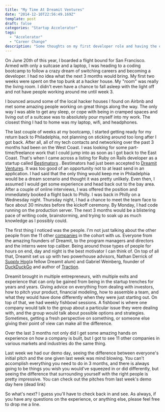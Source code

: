 ```yaml
---
title: "My Time At Dreamit Ventures"
date: "2014-12-10T22:56:49.169Z"
template: post
draft: false
categories: "Startup Accelerator"
tags:
  - "Accelerator"
  - "Career Change"
description: "Some thoughts on my first developer role and having the opportunity to go through a start up acclerator right after completing my bootcamp"
---
```

On June 20th of this year, I boarded a flight bound for San Francisco.  Armed with only a suitcase and a laptop, I was heading to a coding bootcamp to follow a crazy dream of switching careers and becoming a developer.  I had no idea what the next 3 months would bring.  My first two weeks were spent on the top bunk at a hacker house.  My "room" was really the living room.  I didn't even have a chance to fall asleep with the light off and not have people working around me until week 3.

I bounced around some of the local hacker houses I found on Airbnb and met some amazing people working on great things along the way.  The only way I was able to get any sleep, or cope with being in cramped spaces and living out of a suitcase was to absolutely pour myself into my work.  The closest thing I had to home was my laptop, wifi, and headphones.  

The last couple of weeks at my bootcamp, I started getting ready for my return back to Philadelphia, not planning on sticking around too long after I got back.  After all, all of my tech contacts and networking over the past 3 months had been on the West Coast.  I was looking for some part-time/freelance work that I could jump into as soon as I got back to the East Coast.  That's when I came across a listing for Ruby on Rails developer as a startup called [Bestimators](http://bestimators.com) .  Bestimators had just been accepted to [Dreamit Ventures](http://www.dreamitventures.com/).  It was too good of an opportunity not to at least send in an application.  I had said that the only thing would keep me in Philadelphia would be a dream scenario and thought it was pretty unlikely. Even then, I assumed I would get some experience and head back out to the bay area.  After a couple of online interviews, I was offered the position and immediately booked a flight back to Philly.  I was back in Philly on a Wednesday night. Thursday night, I had a chance to meet the team face to face about 30 minutes before the kickoff ceremony.  By Monday, I had code running on the production server.  The next 3 months would be a blistering pace of writing code, brainstorming, and trying to soak up as much knowledge as I possibly could.   

The first thing I noticed was the people.  I'm not just talking about the other people from the 11 other [companies](http://www.dreamitventures.com/dreamit_classes/philly-14/) in the cohort with us. Everyone from the amazing founders of Dreamit, to the program managers and directors and the interns were top caliber.  Being around those types of people for hours on end, day and night is the best motivator I can think of.  On top of all that, Dreamit set us up with two powerhouse advisors, Nathan Derrick of [Supply Hog](https://www.supplyhog.com/)(a fellow Dreamit alum) and Gabriel Weinberg, founder of [DuckDuckGo](https://duckduckgo.com/) and author of [Traction](http://tractionbook.com/).

Dreamit brought in multiple entrepreneurs, with multiple exits and experience that can only be gained from being in the startup trenches for years and years.  Giving advice on everything from dealing with investors, how to pitch your product, financial modeling, how to assemble a team, and what they would have done differently when they were just starting out. On top of that, we had weekly fishbowl sessions.  A fishbowl is where one company would talk to the group about a particular issue they were dealing with, and the group would talk about possible options and strategies.  Sometimes, getting a fresh perspective on something, or someone else giving their point of view can make all the difference.

Over the last 3 months not only did I get some amazing hands on experience on how a company is built, but I got to see 11 other companies in various markets and industries do the same thing.

Last week we had our demo day, seeing the difference between everyone's initial pitch and the one given last week was mind blowing.  You can't accomplish everything you need to do in 3 months, and there is always going to be things you wish you would've squeezed in or did 
differently, but seeing the difference that surrounding yourself with the right people is pretty impressive.  You can check out the pitches from last week's demo day here (dead link)

So what's next?  I guess you'll have to check back in and see.  As always, if you have any questions on the experience, or anything else, please feel free to drop me a line.
